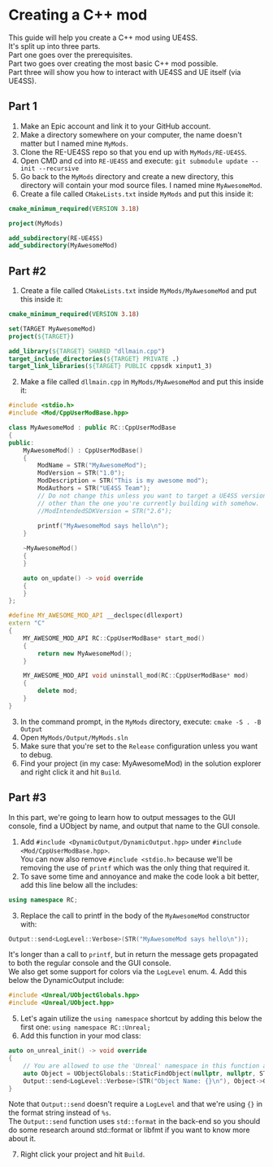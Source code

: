 # Creating a C++ mod

This guide will help you create a C++ mod using UE4SS.  
It's split up into three parts.  
Part one goes over the prerequisites.  
Part two goes over creating the most basic C++ mod possible.  
Part three will show you how to interact with UE4SS and UE itself (via UE4SS).

## Part 1
1. Make an Epic account and link it to your GitHub account.
2. Make a directory somewhere on your computer, the name doesn't matter but I named mine `MyMods`.
3. Clone the RE-UE4SS repo so that you end up with `MyMods/RE-UE4SS`.
4. Open CMD and cd into `RE-UE4SS` and execute: `git submodule update --init --recursive`
5. Go back to the `MyMods` directory and create a new directory, this directory will contain your mod source files.
I named mine `MyAwesomeMod`.
6. Create a file called `CMakeLists.txt` inside `MyMods` and put this inside it:
```cmake
cmake_minimum_required(VERSION 3.18)

project(MyMods)

add_subdirectory(RE-UE4SS)
add_subdirectory(MyAwesomeMod)
```

## Part #2
1. Create a file called `CMakeLists.txt` inside `MyMods/MyAwesomeMod` and put this inside it:
```cmake
cmake_minimum_required(VERSION 3.18)

set(TARGET MyAwesomeMod)
project(${TARGET})

add_library(${TARGET} SHARED "dllmain.cpp")
target_include_directories(${TARGET} PRIVATE .)
target_link_libraries(${TARGET} PUBLIC cppsdk xinput1_3)
```
2. Make a file called `dllmain.cpp` in `MyMods/MyAwesomeMod` and put this inside it:
```c++
#include <stdio.h>
#include <Mod/CppUserModBase.hpp>

class MyAwesomeMod : public RC::CppUserModBase
{
public:
    MyAwesomeMod() : CppUserModBase()
    {
        ModName = STR("MyAwesomeMod");
        ModVersion = STR("1.0");
        ModDescription = STR("This is my awesome mod");
        ModAuthors = STR("UE4SS Team");
        // Do not change this unless you want to target a UE4SS version
        // other than the one you're currently building with somehow.
        //ModIntendedSDKVersion = STR("2.6");
        
        printf("MyAwesomeMod says hello\n");
    }

    ~MyAwesomeMod()
    {
    }

    auto on_update() -> void override
    {
    }
};

#define MY_AWESOME_MOD_API __declspec(dllexport)
extern "C"
{
    MY_AWESOME_MOD_API RC::CppUserModBase* start_mod()
    {
        return new MyAwesomeMod();
    }

    MY_AWESOME_MOD_API void uninstall_mod(RC::CppUserModBase* mod)
    {
        delete mod;
    }
}
```
3. In the command prompt, in the `MyMods` directory, execute: `cmake -S . -B Output`
4. Open `MyMods/Output/MyMods.sln`
5. Make sure that you're set to the `Release` configuration unless you want to debug.
6. Find your project (in my case: MyAwesomeMod) in the solution explorer and right click it and hit `Build`.
## Part #3
In this part, we're going to learn how to output messages to the GUI console, find a UObject by name, and output that name to the GUI console.
1. Add `#include <DynamicOutput/DynamicOutput.hpp>` under `#include <Mod/CppUserModBase.hpp>`.  
You can now also remove `#include <stdio.h>` because we'll be removing the use of `printf` which was the only thing that required it.
2. To save some time and annoyance and make the code look a bit better, add this line below all the includes:
```c++
using namespace RC;
```
3. Replace the call to printf in the body of the `MyAwesomeMod` constructor with:
```c++
Output::send<LogLevel::Verbose>(STR("MyAwesomeMod says hello\n"));
```
It's longer than a call to `printf`, but in return the message gets propagated to both the regular console and the GUI console.  
We also get some support for colors via the `LogLevel` enum.
4. Add this below the DynamicOutput include:
```c++
#include <Unreal/UObjectGlobals.hpp>
#include <Unreal/UObject.hpp>
```
5. Let's again utilize the `using namespace` shortcut by adding this below the first one: `using namespace RC::Unreal;`
6. Add this function in your mod class:
```c++
auto on_unreal_init() -> void override
{
    // You are allowed to use the 'Unreal' namespace in this function and anywhere else after this function has fired.
    auto Object = UObjectGlobals::StaticFindObject(nullptr, nullptr, STR("/Script/CoreUObject.Object"));
    Output::send<LogLevel::Verbose>(STR("Object Name: {}\n"), Object->GetFullName());
}
```
Note that `Output::send` doesn't require a `LogLevel` and that we're using `{}` in the format string instead of `%s`.  
The `Output::send` function uses `std::format` in the back-end so you should do some research around std::format or libfmt if you want to know more about it.

7. Right click your project and hit `Build`.  
